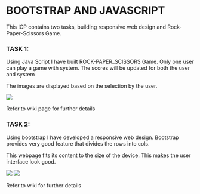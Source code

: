 <h1>BOOTSTRAP AND JAVASCRIPT</h1>

<p> This ICP contains two tasks, building responsive web design and Rock-Paper-Scissors Game.</p>

<h3>TASK 1:</h3>

<p> Using Java Script I have built ROCK-PAPER_SCISSORS Game. Only one user can play a game with system. The scores will be updated for both the user and system</p>

<p> The images are displayed based on the selection by the user.</p>

<img src="https://user-images.githubusercontent.com/36616708/106841186-41690b80-6667-11eb-8e69-170d7476a146.png"/>

<p>Refer to wiki page for further details</p>

<h3> TASK 2:</h3>

<p> Using bootstrap I have developed a responsive web design. Bootstrap provides very good feature that divides the rows into cols. </p>

<p> This webpage fits its content to the size of the device. This makes the user interface look good.</p>

<img src="https://user-images.githubusercontent.com/36616708/106841524-e71c7a80-6667-11eb-8cd1-5e2919e7ac76.png" />

<img src="https://user-images.githubusercontent.com/36616708/106841718-3a8ec880-6668-11eb-945b-5d758efcad91.png" />

<p>Refer to wiki for further details</p>
